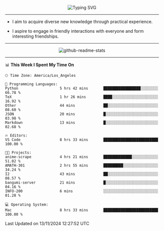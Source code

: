 <p align="center">
  <img src="https://readme-typing-svg.demolab.com?font=Fira+Code&weight=500&size=32&duration=2500&pause=1600&center=true&vCenter=true&random=false&width=1024&height=64&lines=Hi+there+%F0%9F%91%8B;I'm+delighted+you+could+make+it+here+%F0%9F%8E%89;I'm+Harry%2C+a+college+student+still+finding+my+way" alt="Typing SVG" />
</p>


---


- I aim to acquire diverse new knowledge through practical experience.

- I aspire to engage in friendly interactions with everyone and form interesting friendships.


---


<p align="center">
  <img src="https://github-readme-stats.vercel.app/api?username=Harry-Jing&show_icons=true" alt="github-readme-stats"/>
</p>


---

<!--START_SECTION:waka-->
📊 **This Week I Spent My Time On** 

```text
🕑︎ Time Zone: America/Los_Angeles

💬 Programming Languages: 
Python                   5 hrs 42 mins       █████████████████░░░░░░░░   66.78 % 
TeX                      1 hr 26 mins        ████░░░░░░░░░░░░░░░░░░░░░   16.92 % 
Other                    44 mins             ██░░░░░░░░░░░░░░░░░░░░░░░   08.60 % 
JSON                     20 mins             █░░░░░░░░░░░░░░░░░░░░░░░░   03.98 % 
Markdown                 13 mins             █░░░░░░░░░░░░░░░░░░░░░░░░   02.68 % 

🔥 Editors: 
VS Code                  8 hrs 33 mins       █████████████████████████   100.00 % 

🐱‍💻 Projects: 
anime-scrape             4 hrs 21 mins       █████████████░░░░░░░░░░░░   51.02 % 
AMATH-301                2 hrs 55 mins       █████████░░░░░░░░░░░░░░░░   34.24 % 
I2                       43 mins             ██░░░░░░░░░░░░░░░░░░░░░░░   08.57 % 
bangumi-server           21 mins             █░░░░░░░░░░░░░░░░░░░░░░░░   04.16 % 
INFO-200                 6 mins              ░░░░░░░░░░░░░░░░░░░░░░░░░   01.28 % 

💻 Operating System: 
Mac                      8 hrs 33 mins       █████████████████████████   100.00 % 
```


 Last Updated on 13/11/2024 12:27:52 UTC
<!--END_SECTION:waka-->
